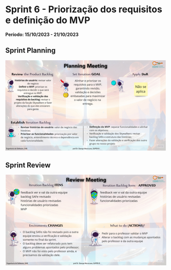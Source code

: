 # Sprint 6 - Priorização dos requisitos e definição do MVP
**Período: 15/10/2023 - 21/10/2023**

## Sprint Planning

![Sprint Planning da sprint 6](../../assets/templates_reunioes_sprint/sprint6/planning.jpg)

## Sprint Review

![Sprint Review da sprint 6](../../assets/templates_reunioes_sprint/sprint6/review.jpg)
  



